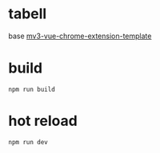 # tabell

base [mv3-vue-chrome-extension-template](https://github.com/munron/mv3-vue-chrome-extension-template)

# build
`npm run build`

# hot reload
`npm run dev`
